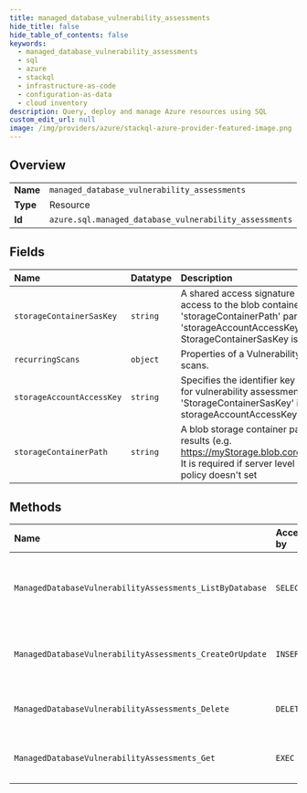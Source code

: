 ```yaml
---
title: managed_database_vulnerability_assessments
hide_title: false
hide_table_of_contents: false
keywords:
  - managed_database_vulnerability_assessments
  - sql
  - azure    
  - stackql
  - infrastructure-as-code
  - configuration-as-data
  - cloud inventory
description: Query, deploy and manage Azure resources using SQL
custom_edit_url: null
image: /img/providers/azure/stackql-azure-provider-featured-image.png
---
```

  
    

## Overview
<table><tbody>
<tr><td><b>Name</b></td><td><code>managed_database_vulnerability_assessments</code></td></tr>
<tr><td><b>Type</b></td><td>Resource</td></tr>
<tr><td><b>Id</b></td><td><code>azure.sql.managed_database_vulnerability_assessments</code></td></tr>
</tbody></table>

## Fields
| Name | Datatype | Description |
|:-----|:---------|:------------|
| `storageContainerSasKey` | `string` | A shared access signature (SAS Key) that has write access to the blob container specified in 'storageContainerPath' parameter. If 'storageAccountAccessKey' isn't specified, StorageContainerSasKey is required. |
| `recurringScans` | `object` | Properties of a Vulnerability Assessment recurring scans. |
| `storageAccountAccessKey` | `string` | Specifies the identifier key of the storage account for vulnerability assessment scan results. If 'StorageContainerSasKey' isn't specified, storageAccountAccessKey is required. |
| `storageContainerPath` | `string` | A blob storage container path to hold the scan results (e.g. https://myStorage.blob.core.windows.net/VaScans/).  It is required if server level vulnerability assessment policy doesn't set |
## Methods
| Name | Accessible by | Required Params | Description |
|:-----|:--------------|:----------------|:------------|
| `ManagedDatabaseVulnerabilityAssessments_ListByDatabase` | `SELECT` | `databaseName, managedInstanceName, resourceGroupName, subscriptionId` | Lists the vulnerability assessments of a managed database. |
| `ManagedDatabaseVulnerabilityAssessments_CreateOrUpdate` | `INSERT` | `databaseName, managedInstanceName, resourceGroupName, subscriptionId, vulnerabilityAssessmentName` | Creates or updates the database's vulnerability assessment. |
| `ManagedDatabaseVulnerabilityAssessments_Delete` | `DELETE` | `databaseName, managedInstanceName, resourceGroupName, subscriptionId, vulnerabilityAssessmentName` | Removes the database's vulnerability assessment. |
| `ManagedDatabaseVulnerabilityAssessments_Get` | `EXEC` | `databaseName, managedInstanceName, resourceGroupName, subscriptionId, vulnerabilityAssessmentName` | Gets the database's vulnerability assessment. |
